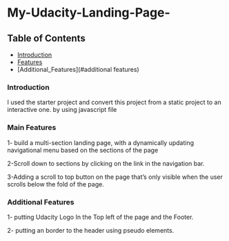 # My-Udacity-Landing-Page-

## Table of Contents

* [Introduction](#introduction)
* [Features](#features)
* [Additional_Features](#additional features)

### Introduction 
I used the starter project and convert this project from a static project to an interactive one. by using javascript file 

### Main Features
1- build a multi-section landing page, with a dynamically updating navigational menu based on the sections of the page

2-Scroll down to sections by clicking on the link in the navigation bar.

3-Adding a scroll to top button on the page that’s only visible when the user scrolls below the fold of the page.

### Additional Features

1- putting Udacity Logo In the Top left of the page and the Footer.

2- putting an border to the header using pseudo elements.

